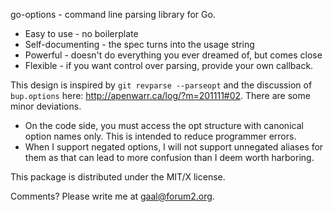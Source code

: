 go-options - command line parsing library for Go.

* Easy to use - no boilerplate
* Self-documenting - the spec turns into the usage string
* Powerful - doesn't do everything you ever dreamed of, but comes close
* Flexible - if you want control over parsing, provide your own callback.

This design is inspired by `git revparse --parseopt` and the discussion of
`bup.options` here: <http://apenwarr.ca/log/?m=201111#02>. There are some
minor deviations.

* On the code side, you must access the opt structure with canonical option
names only. This is intended to reduce programmer errors.
* When I support negated options, I will not support unnegated aliases
for them as that can lead to more confusion than I deem worth harboring.

This package is distributed under the MIT/X license.

Comments? Please write me at <gaal@forum2.org>.

